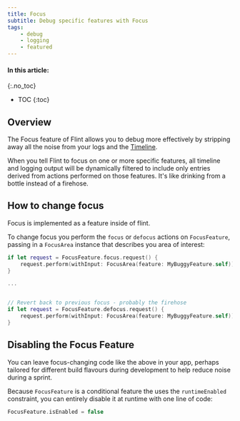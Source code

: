 ```yaml
---
title: Focus
subtitle: Debug specific features with Focus
tags:
    - debug
    - logging
    - featured
---
```


#### In this article:
{:.no_toc}
* TOC
{:toc}

## Overview

The Focus feature of Flint allows you to debug more effectively by stripping away all the noise from your logs and the [Timeline](guides/timeline.md).

When you tell Flint to focus on one or more specific features, all timeline and logging output will be dynamically filtered to include only entries derived from actions performed on those features. It's like drinking from a bottle instead of a firehose.

## How to change focus

Focus is implemented as a feature inside of flint. 

To change focus you perform the `focus` or `defocus` actions on `FocusFeature`, passing in a `FocusArea` instance that describes you area of interest:

```swift
if let request = FocusFeature.focus.request() {
    request.perform(withInput: FocusArea(feature: MyBuggyFeature.self)))
}

...


// Revert back to previous focus - probably the firehose
if let request = FocusFeature.defocus.request() {
    request.perform(withInput: FocusArea(feature: MyBuggyFeature.self)))
}
```

## Disabling the Focus Feature

You can leave focus-changing code like the above in your app, perhaps tailored for different build flavours during development to help reduce noise during a sprint.

Because `FocusFeature` is a conditional feature the uses the `runtimeEnabled` constraint, you can entirely disable it at runtime with one line of code:

```swift
FocusFeature.isEnabled = false
```